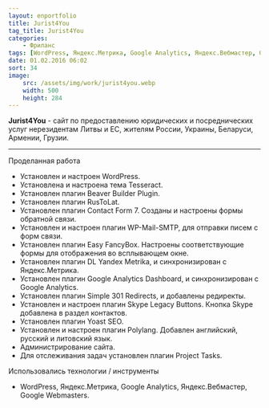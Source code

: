 ```yaml
---
layout: enportfolio
title: Jurist4You
tag_title: Jurist4You
categories:
    - Фриланс
tags: [WordPress, Яндекс.Метрика, Google Analytics, Яндекс.Вебмастер, Google Webmasters]
date: 01.02.2016 06:02
sort: 34
image: 
    src: /assets/img/work/jurist4you.webp 
    width: 500
    height: 284
---
```


**Jurist4You** - сайт по предоставлению юридических и посреднических услуг нерезидентам Литвы и ЕС, жителям России, 
Украины, Беларуси, Армении, Грузии.

---

Проделанная работа

* Установлен и настроен WordPress.
* Установлена и настроена тема Tesseract.
* Установлен плагин Beaver Builder Plugin.
* Установлен плагин RusToLat.
* Установлен плагин Contact Form 7. Созданы и настроены формы обратной связи.
* Установлен и настроен плагин WP-Mail-SMTP, для отправки писем с форм связи.
* Установлен плагин Easy FancyBox. Настроены соответствующие формы для отображения во всплывающем окне.
* Установлен плагин DL Yandex Metrika, и синхронизирован с Яндекс.Метрика.
* Установлен плагин Google Analytics Dashboard, и синхронизирован с Google Analytics.
* Установлен плагин Simple 301 Redirects, и добавлены редиректы.
* Установлен и настроен плагин Skype Legacy Buttons. Кнопка Skype добавлена в раздел контактов.
* Установлен плагин Yoast SEO.
* Установлен и настроен плагин Polylang. Добавлен английский, русский и литовский язык.
* Администрирование сайта.
* Для отслеживания задач установлен плагин Project Tasks.

Использовались технологии / инструменты

* WordPress, Яндекс.Метрика, Google Analytics, Яндекс.Вебмастер, Google Webmasters.

